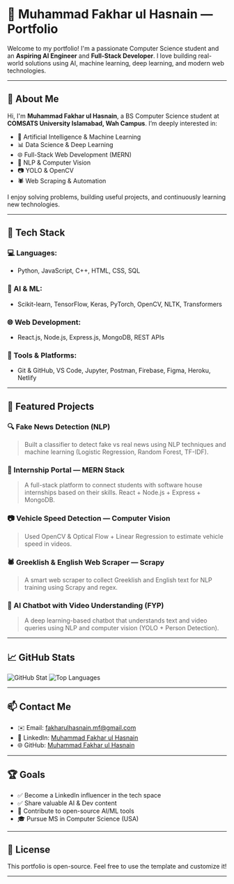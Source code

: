 # 💼 Muhammad Fakhar ul Hasnain — Portfolio

Welcome to my portfolio! I'm a passionate Computer Science student and an  **Aspiring AI Engineer** and **Full-Stack Developer**. I love building real-world solutions using AI, machine learning, deep learning, and modern web technologies.

---

## 🧠 About Me

Hi, I'm **Muhammad Fakhar ul Hasnain**, a BS Computer Science student at **COMSATS University Islamabad, Wah Campus**. I’m deeply interested in:

- 🤖 Artificial Intelligence & Machine Learning
- 📊 Data Science & Deep Learning
- 🌐 Full-Stack Web Development (MERN)
- 🧠 NLP & Computer Vision
- 📷 YOLO & OpenCV
- 🕷 Web Scraping & Automation

I enjoy solving problems, building useful projects, and continuously learning new technologies.

---

## 🚀 Tech Stack

### 💻 Languages:
- Python, JavaScript, C++, HTML, CSS, SQL

### 🧠 AI & ML:
- Scikit-learn, TensorFlow, Keras, PyTorch, OpenCV, NLTK, Transformers

### 🌐 Web Development:
- React.js, Node.js, Express.js, MongoDB, REST APIs

### 🔧 Tools & Platforms:
- Git & GitHub, VS Code, Jupyter, Postman, Firebase, Figma, Heroku, Netlify

---

## 📂 Featured Projects

### 🔍 Fake News Detection (NLP)
> Built a classifier to detect fake vs real news using NLP techniques and machine learning (Logistic Regression, Random Forest, TF-IDF).

### 🎯 Internship Portal — MERN Stack
> A full-stack platform to connect students with software house internships based on their skills. React + Node.js + Express + MongoDB.

### 📷 Vehicle Speed Detection — Computer Vision
> Used OpenCV & Optical Flow + Linear Regression to estimate vehicle speed in videos.

### 🕷 Greeklish & English Web Scraper — Scrapy
> A smart web scraper to collect Greeklish and English text for NLP training using Scrapy and regex.

### 🤖 AI Chatbot with Video Understanding (FYP)
> A deep learning-based chatbot that understands text and video queries using NLP and computer vision (YOLO + Person Detection).

---

## 📈 GitHub Stats

![GitHub Stat](https://github-readme-stats.vercel.app/api?username=Muhammmadfakharulhasnain&show_icons=true&theme=radical)
![Top Languages](https://github-readme-stats.vercel.app/api/top-langs/?username=Muhammmadfakharulhasnain&layout=compact&theme=radical)

---

## 📫 Contact Me

- ✉️ Email: fakharulhasnain.mf@gmail.com  
- 💼 LinkedIn: [Muhammad Fakhar ul Hasnain](https://www.linkedin.com/in/muhammadfakharulhasnain6)  
- 🌐 GitHub: [Muhammad Fakhar ul Hasnain](https://github.com/Muhammmadfakharulhasnain)

---

## 🏆 Goals

- ✅ Become a LinkedIn influencer in the tech space  
- ✅ Share valuable AI & Dev content  
- 🔄 Contribute to open-source AI/ML tools  
- 🎓 Pursue MS in Computer Science (USA)

---

## 📜 License

This portfolio is open-source. Feel free to use the template and customize it!

---

